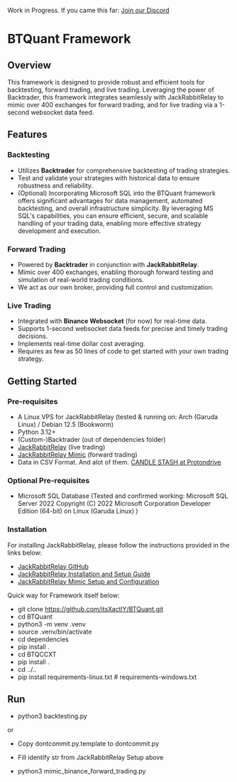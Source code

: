 Work in Progress. If you came this far: [Join our Discord](https://discord.gg/Y7uBxmRg3Z)

# BTQuant Framework

## Overview

This framework is designed to provide robust and efficient tools for backtesting, forward trading, and live trading. Leveraging the power of Backtrader, this framework integrates seamlessly with JackRabbitRelay to mimic over 400 exchanges for forward trading, and for live trading via a 1-second websocket data feed.

## Features

### Backtesting
- Utilizes **Backtrader** for comprehensive backtesting of trading strategies.
- Test and validate your strategies with historical data to ensure robustness and reliability.
- (Optional) Incorporating Microsoft SQL into the BTQuant framework offers significant advantages for data management, automated backtesting, and overall infrastructure simplicity. By leveraging MS SQL's capabilities, you can ensure efficient, secure, and scalable handling of your trading data, enabling more effective strategy development and execution.

### Forward Trading
- Powered by **Backtrader** in conjunction with **JackRabbitRelay**.
- Mimic over 400 exchanges, enabling thorough forward testing and simulation of real-world trading conditions.
- We act as our own broker, providing full control and customization.

### Live Trading
- Integrated with **Binance Websocket** (for now) for real-time data.
- Supports 1-second websocket data feeds for precise and timely trading decisions.
- Implements real-time dollar cost averaging.
- Requires as few as 50 lines of code to get started with your own trading strategy.

## Getting Started

### Pre-requisites
- A Linux VPS for JackRabbitRelay (tested & running on: Arch (Garuda Linux) / Debian 12.5 (Bookworm)
- Python 3.12+
- (Custom-)Backtrader (out of dependencies folder)
- [JackRabbitRelay](https://github.com/rapmd73/JackrabbitRelay) (live trading)
- [JackRabbitRelay Mimic](https://github.com/rapmd73/JackrabbitRelay/wiki/Jackrabbit-Mimic) (forward trading)
- Data in CSV Format. And alot of them. [CANDLE STASH at Protondrive](https://drive.proton.me/urls/K19ADZ4DZM#D9s3zyRrZH1m)

### Optional Pre-requisites
- Microsoft SQL Database (Tested and confirmed working: Microsoft SQL Server 2022 Copyright (C) 2022 Microsoft Corporation Developer Edition (64-bit) on Linux (Garuda Linux) <X64>)


### Installation

For installing JackRabbitRelay, please follow the instructions provided in the links below:

- [JackRabbitRelay GitHub](https://github.com/rapmd73/JackrabbitRelay)
- [JackRabbitRelay Installation and Setup Guide](https://github.com/rapmd73/JackrabbitRelay/wiki/Installation-and-Setup#installing-and-setting-up-version-2)
- [JackRabbitRelay Mimic Setup and Configuration](https://github.com/rapmd73/JackrabbitRelay/wiki/Jackrabbit-Mimic)


Quick way for Framework itself below:

- git clone https://github.com/itsXactlY/BTQuant.git
- cd BTQuant
- python3 -m venv .venv
- source .venv/bin/activate
- cd dependencies
- pip install .
- cd BTQCCXT
- pip install .
- cd ../..
- pip install requirements-linux.txt # requirements-windows.txt

## Run

- python3 backtesting.py

or

- Copy dontcommit.py.template to dontcommit.py
- Fill identify str from JackRabbitRelay Setup above


- python3 mimic_binance_forward_trading.py


